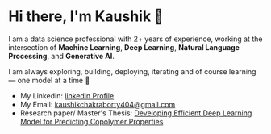 # Hi there, I'm Kaushik 👋

I am a data science professional with 2+ years of experience, working at the intersection of **Machine Learning**, **Deep Learning**, **Natural Language Processing**, and **Generative AI**.

I am always exploring, building, deploying, iterating and of course learning — one model at a time 🚀


- My Linkedin: [linkedin Profile](https://www.linkedin.com/in/kaushik-chakraborty-11045b150/)
- My Email: kaushikchakraborty404@gmail.com
- Research paper/ Master's Thesis: [Developing Efficient Deep Learning Model for Predicting Copolymer Properties](https://pubs.rsc.org/en/content/articlelanding/2023/cp/d3cp03100d)
  

